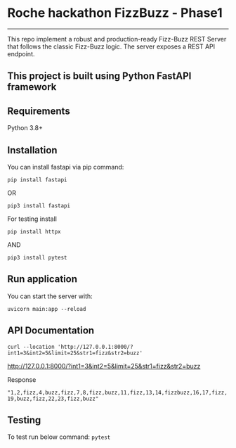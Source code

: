 # Roche hackathon FizzBuzz - Phase1

---
This repo implement a robust and production-ready Fizz-Buzz REST Server that follows the classic Fizz-Buzz logic. The server exposes a REST API endpoint.

This project is built using Python FastAPI framework
---

## Requirements

Python 3.8+

## Installation

You can install fastapi via pip command:

```pip install fastapi```

OR

```pip3 install fastapi```

For testing install

```pip install httpx```

AND

```pip3 install pytest```

## Run application

You can start the server with:

```uvicorn main:app --reload```

## API Documentation

```curl --location 'http://127.0.0.1:8000/?int1=3&int2=5&limit=25&str1=fizz&str2=buzz'```

http://127.0.0.1:8000/?int1=3&int2=5&limit=25&str1=fizz&str2=buzz

Response

```"1,2,fizz,4,buzz,fizz,7,8,fizz,buzz,11,fizz,13,14,fizzbuzz,16,17,fizz,19,buzz,fizz,22,23,fizz,buzz"```

## Testing

To test run below command:
```pytest```

